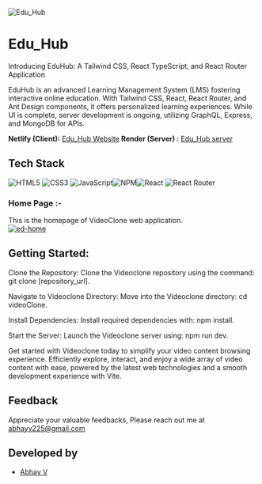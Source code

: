 
![Edu_Hub](https://i.postimg.cc/k53X3jW2/Edu-hub.png)





# Edu_Hub

Introducing EduHub: A Tailwind CSS, React TypeScript, and React Router Application

EduHub is an advanced Learning Management System (LMS) fostering interactive online education. With Tailwind CSS, React, React Router, and Ant Design components, it offers personalized learning experiences. While UI is complete, server development is ongoing, utilizing GraphQL, Express, and MongoDB for APIs.

**Netlify (Client):**  [Edu_Hub Website](https://eduhub225.netlify.app)
**Render (Server) :**  [Edu_Hub server](https://eduhub-t21f.onrender.com/graphql)
## Tech Stack

![HTML5](https://img.shields.io/badge/html5-%23E34F26.svg?style=for-the-badge&logo=html5&logoColor=white) ![CSS3](https://img.shields.io/badge/css3-%231572B6.svg?style=for-the-badge&logo=css3&logoColor=white) ![JavaScript](https://img.shields.io/badge/javascript-%23323330.svg?style=for-the-badge&logo=javascript&logoColor=%23F7DF1E)![NPM](https://img.shields.io/badge/NPM-%23CB3837.svg?style=for-the-badge&logo=npm&logoColor=white)![React](https://img.shields.io/badge/react-%2320232a.svg?style=for-the-badge&logo=react&logoColor=%2361DAFB)
   ![React Router](https://img.shields.io/badge/React_Router-CA4245?style=for-the-badge&logo=react-router&logoColor=white) 


### Home Page :-
This is the homepage of VideoClone web application.
<br>
<a href="https://ibb.co/hfS07qK"><img src="https://i.ibb.co/Vms6jKv/ed-home.png" alt="ed-home" border="0"></a>






## Getting Started:

Clone the Repository: Clone the Videoclone repository using the command: git clone [repository_url].

Navigate to Videoclone Directory: Move into the Videoclone directory: cd videoClone.

Install Dependencies: Install required dependencies with: npm install.

Start the Server: Launch the Videoclone server using: npm run dev.

Get started with Videoclone today to simplify your video content browsing experience. Efficiently explore, interact, and enjoy a wide array of video content with ease, powered by the latest web technologies and a smooth development experience with Vite.





## Feedback

 Appreciate your valuable feedbacks, Please reach out me at abhayv225@gmail.com


## Developed by
- [Abhay V](https://github.com/abii225)

